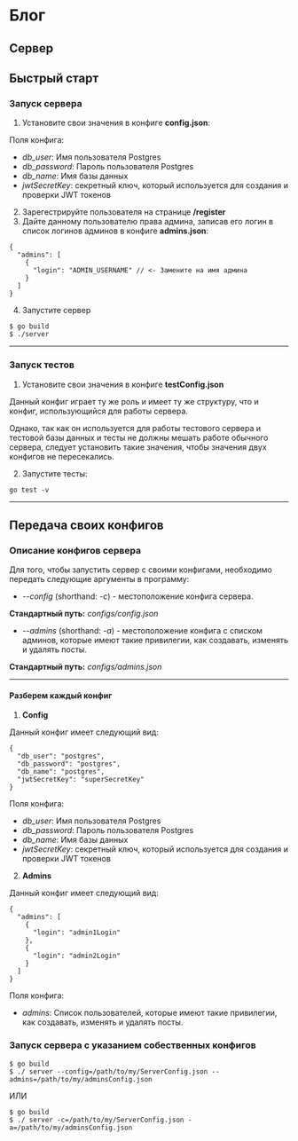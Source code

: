 # Блог

## Сервер

## Быстрый старт

### Запуск сервера
1) Установите свои значения в конфиге **config.json**:

Поля конфига:
 - *db_user*: Имя пользователя Postgres
 - *db_password*: Пароль пользователя Postgres
 - *db_name*: Имя базы данных
 - *jwtSecretKey*: секретный ключ, который используется для создания и проверки JWT токенов
 
2) Зарегестрируйте пользователя на странице **/register**
3) Дайте данному пользователю права админа, записав его логин в список логинов админов в конфиге **admins.json**:
```
{
  "admins": [
    {
      "login": "ADMIN_USERNAME" // <- Замените на имя админа
    }
  ]
}
```
4) Запустите сервер
```
$ go build
$ ./server
```

---

### Запуск тестов
1) Установите свои значения в конфиге **testConfig.json**

Данный конфиг играет ту же роль и имеет ту же структуру, что и конфиг, использующийся для работы сервера.

Однако, так как он используется для работы тестового сервера и тестовой базы данных и тесты не должны мешать работе обычного сервера, 
следует установить такие значения, чтобы значения двух конфигов не пересекались.

2) Запустите тесты:

```
go test -v
```

---

## Передача своих конфигов

### Описание конфигов сервера
Для того, чтобы запустить сервер с своими конфигами, необходимо передать следующие аргументы в программу:
 - *--config* (shorthand: *-c*) - местоположение конфига сервера. 

**Стандартный путь:** *configs/config.json*
 - *--admins* (shorthand: *-a*) - местоположение конфига с списком админов, которые имеют такие привилегии, как создавать, 
 изменять и удалять посты.

**Стандартный путь:** *configs/admins.json*

--- 

#### Разберем каждый конфиг

1) **Config**

Данный конфиг имеет следующий вид:
```
{
  "db_user": "postgres",
  "db_password": "postgres",
  "db_name": "postgres",
  "jwtSecretKey": "superSecretKey"
}
```
Поля конфига:
 - *db_user*: Имя пользователя Postgres
 - *db_password*: Пароль пользователя Postgres
 - *db_name*: Имя базы данных
 - *jwtSecretKey*: секретный ключ, который используется для создания и проверки JWT токенов
 
2) **Admins**

Данный конфиг имеет следующий вид:
```
{
  "admins": [
    {
      "login": "admin1Login"
    },
    {
      "login": "admin2Login"
    }
  ]
}
```
Поля конфига:
 - *admins*: Список пользователей, которые имеют такие привилегии, как создавать, изменять и удалять посты.
 
### Запуск сервера с указанием собественных конфигов
```
$ go build
$ ./ server --config=/path/to/my/ServerConfig.json --admins=/path/to/my/adminsConfig.json
```

ИЛИ

```
$ go build
$ ./ server -c=/path/to/my/ServerConfig.json -a=/path/to/my/adminsConfig.json
```